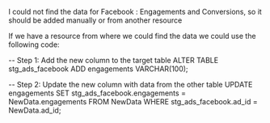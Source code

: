 I could not find the data for Facebook : Engagements and Conversions, so it should be added manually or from another resource 


If we have a resource from where we could find the data we could use the following code: 

-- Step 1: Add the new column to the target table
ALTER TABLE stg_ads_facebook
ADD engagements VARCHAR(100);

-- Step 2: Update the new column with data from the other table
UPDATE engagements
SET stg_ads_facebook.engagements = NewData.engagements
FROM NewData
WHERE stg_ads_facebook.ad_id = NewData.ad_id;




